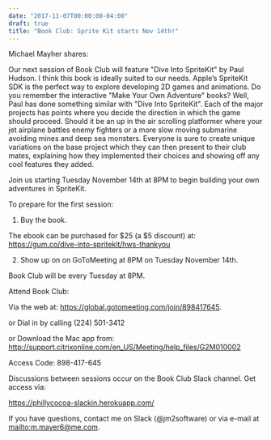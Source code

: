 ```yaml
---
date: "2017-11-07T00:00:00-04:00"
draft: true
title: "Book Club: Sprite Kit starts Nov 14th!"
---
```


Michael Mayher shares:

Our next session of Book Club will feature "Dive Into SpriteKit" by Paul Hudson.  I think this book is ideally suited to our needs.  Apple’s SpriteKit SDK  is the perfect way to explore developing 2D games and animations.  Do you remember the interactive "Make Your Own Adventure" books?  Well, Paul has done something similar with "Dive Into SpriteKit".  Each of the major projects has points where you decide the direction in which the game should proceed.  Should it be an up in the air scrolling platformer where your jet airplane battles enemy fighters or a more slow moving submarine avoiding mines and deep sea monsters.  Everyone is sure to create unique variations on the base project which they can then present to their club mates, explaining how they implemented their choices and showing off any cool features they added.

Join us starting Tuesday November 14th at 8PM to begin building your own adventures in SpriteKit.

To prepare for the first session: 

1) Buy the book. 

The ebook can be purchased for $25 (a $5 discount) at: https://gum.co/dive-into-spritekit/hws-thankyou

2) Show up on on GoToMeeting at 8PM on Tuesday November 14th.

Book Club will be every Tuesday at 8PM.

Attend Book Club:

Via the web at: https://global.gotomeeting.com/join/898417645.

or Dial in by calling  (224) 501-3412

or Download the Mac app from: http://support.citrixonline.com/en_US/Meeting/help_files/G2M010002

Access Code: 898-417-645

Discussions between sessions occur on the Book Club Slack channel.  Get access via:

https://phillycocoa-slackin.herokuapp.com/

If you have questions, contact me on Slack (@jm2software) or via e-mail at <mailto:m.mayer6@me.com>.
